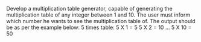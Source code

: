 Develop a multiplication table generator, capable of generating the multiplication table of any integer between 1 and 10. The user must inform which number he wants to see the multiplication table of. The output should be as per the example below:
5 times table:
5 X 1 = 5
5 X 2 = 10
...
5 X 10 = 50